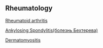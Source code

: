 Rheumatology
---
[Rheumatoid arthritis](rheumatology/rheumatoid_arthritis.md)

[Ankylosing Spondylitis(болезнь Бехтерева)](rheumatology/as.md)

[Dermatomyositis](rheumatology/dermatomyositis.md)
